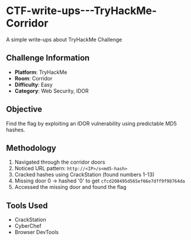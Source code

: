 # CTF-write-ups---TryHackMe-Corridor
A simple write-ups about TryHackMe Challenge

## Challenge Information
- **Platform**: TryHackMe
- **Room**: Corridor
- **Difficulty**: Easy
- **Category**: Web Security, IDOR

## Objective
Find the flag by exploiting an IDOR vulnerability using predictable MD5 hashes.

## Methodology
1. Navigated through the corridor doors
2. Noticed URL pattern: `http://<IP>/s<md5-hash>`
3. Cracked hashes using CrackStation (found numbers 1-13)
4. Missing door 0 → hashed '0' to get `cfcd208495d565ef66e7dff9f98764da`
5. Accessed the missing door and found the flag

## Tools Used
- CrackStation
- CyberChef
- Browser DevTools
